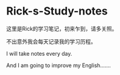 # Rick-s-Study-notes

这里是Rick的学习笔记，初来乍到，请多关照。

不出意外我会每天记录我的学习历程。

I will take notes every day.

And I am going to improve my English.......
